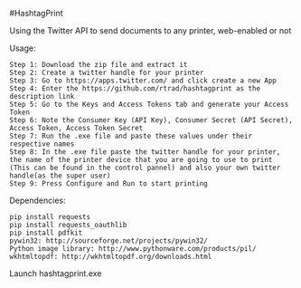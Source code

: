 #HashtagPrint

Using the Twitter API to send documents to any printer, web-enabled or not

Usage:

    Step 1: Download the zip file and extract it
    Step 2: Create a twitter handle for your printer
    Step 3: Go to https://apps.twitter.com/ and click create a new App
    Step 4: Enter the https://github.com/rtrad/hashtagprint as the description link
    Step 5: Go to the Keys and Access Tokens tab and generate your Access Token
    Step 6: Note the Consumer Key (API Key), Consumer Secret (API Secret), Access Token, Access Token Secret
    Step 7: Run the .exe file and paste these values under their respective names
    Step 8: In the .exe file paste the twitter handle for your printer, the name of the printer device that you are going to use to print (This can be found in the control pannel) and also your own twitter handle(as the super user)
    Step 9: Press Configure and Run to start printing

Dependencies:

    pip install requests
    pip install requests_oauthlib
    pip install pdfkit
    pywin32: http://sourceforge.net/projects/pywin32/
    Python image library: http://www.pythonware.com/products/pil/
    wkhtmltopdf: http://wkhtmltopdf.org/downloads.html

Launch hashtagprint.exe
